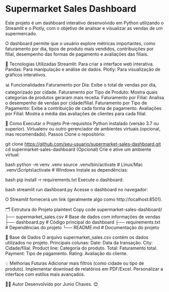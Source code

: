 # Supermarket Sales Dashboard
Este projeto é um dashboard interativo desenvolvido em Python utilizando o Streamlit e o Plotly, com o objetivo de analisar e visualizar as vendas de um supermercado.

O dashboard permite que o usuário explore métricas importantes, como faturamento por dia, tipos de produto mais vendidos, contribuições por filial, desempenho das formas de pagamento e avaliações das filiais.

🚀 Tecnologias Utilizadas
Streamlit: Para criar a interface web interativa.
Pandas: Para manipulação e análise de dados.
Plotly: Para visualização de gráficos interativos.

📊 Funcionalidades
Faturamento por Dia: Exibe o total de vendas por dia, categorizado por cidade.
Faturamento por Tipo de Produto: Mostra quais categorias de produtos geraram mais receita.
Faturamento por Filial: Analisa o desempenho de vendas por cidade/filial.
Faturamento por Tipo de Pagamento: Exibe a contribuição de cada forma de pagamento.
Avaliações por Filial: Mostra a média das avaliações de clientes para cada filial.

📝 Como Executar o Projeto
Pré-requisitos
Python instalado (versão 3.7 ou superior).
Virtualenv ou outro gerenciador de ambientes virtuais (opcional, mas recomendado).
Passos
Clone o repositório:

git clone https://github.com/seu-usuario/supermarket-sales-dashboard.git
cd supermarket-sales-dashboard
(Opcional) Crie e ative um ambiente virtual:

bash
python -m venv .venv
source .venv/bin/activate  # Linux/Mac
.venv\Scripts\activate     # Windows
Instale as dependências:

bash
pip install -r requirements.txt
Execute o dashboard:

bash
streamlit run dashboard.py
Acesse o dashboard no navegador:

O Streamlit fornecerá um link (geralmente algo como http://localhost:8501).

🗂 Estrutura do Projeto
plaintext
Copy code
supermarket-sales-dashboard/
├── supermarket_sales.csv   # Base de dados com informações de vendas
├── dashboard.py            # Código principal do dashboard
├── requirements.txt        # Dependências do projeto
└── README.md               # Documentação do projeto

📄 Base de Dados
O arquivo supermarket_sales.csv contém os dados utilizados no projeto.
Principais colunas:
Date: Data da transação.
City: Cidade/filial.
Product line: Categoria do produto.
Total: Faturamento total.
Payment: Tipo de pagamento.
Rating: Avaliação do cliente.

💡 Melhorias Futuras
Adicionar mais filtros (como cidade ou tipo de produto).
Implementar download de relatórios em PDF/Excel.
Personalizar a interface com estilos mais avançados.

🧑‍💻 Autor
Desenvolvido por Junio Chaves. 😊
